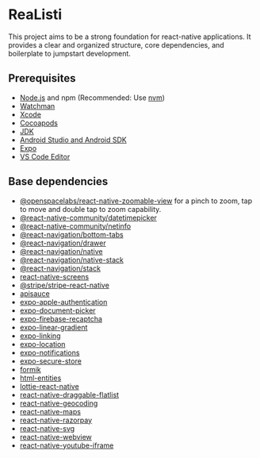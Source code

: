 
# ReaListi

This project aims to be a strong foundation for react-native applications. It provides a clear and organized structure, core dependencies, and boilerplate to jumpstart development.


## Prerequisites

- [Node.js](https://nodejs.org/en) and npm (Recommended: Use [nvm](https://github.com/nvm-sh/nvm))
- [Watchman](https://facebook.github.io/watchman/)
- [Xcode](https://developer.apple.com/xcode/)
- [Cocoapods](https://cocoapods.org/)
- [JDK](https://www.oracle.com/java/technologies/downloads/)
- [Android Studio and Android SDK](https://developer.android.com/studio)
- [Expo](https://docs.expo.dev/get-started/installation/)
- [VS Code Editor](https://code.visualstudio.com/download)

## Base dependencies

- [@openspacelabs/react-native-zoomable-view](https://github.com/openspacelabs/react-native-zoomable-view#readme) for a pinch to zoom, tap to move and double tap to zoom capability.
- [@react-native-community/datetimepicker]()
- [@react-native-community/netinfo]()
- [@react-navigation/bottom-tabs]()
- [@react-navigation/drawer]()
- [@react-navigation/native]()
- [@react-navigation/native-stack]()
- [@react-navigation/stack]()
- [react-native-screens]()
- [@stripe/stripe-react-native]()
- [apisauce]()
- [expo-apple-authentication]()
- [expo-document-picker]()
- [expo-firebase-recaptcha]()
- [expo-linear-gradient]()
- [expo-linking]()
- [expo-location]()
- [expo-notifications]()
- [expo-secure-store]()
- [formik]()
- [html-entities]()
- [lottie-react-native]()
- [react-native-draggable-flatlist]()
- [react-native-geocoding]()
- [react-native-maps]()
- [react-native-razorpay]()
- [react-native-svg]()
- [react-native-webview]()
- [react-native-youtube-iframe]()